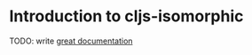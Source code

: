 # Introduction to cljs-isomorphic

TODO: write [great documentation](http://jacobian.org/writing/what-to-write/)
